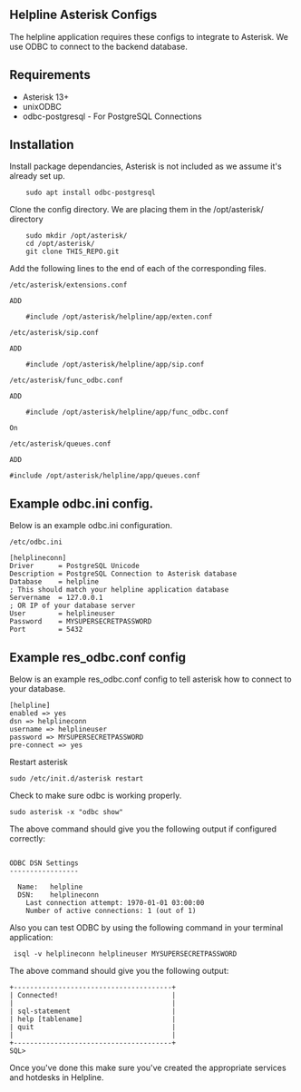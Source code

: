 ## Helpline Asterisk Configs

The helpline application requires these configs to integrate to Asterisk.
We use ODBC to connect to the backend database.

## Requirements

 * Asterisk 13+
 * unixODBC
 * odbc-postgresql - For PostgreSQL Connections

## Installation

Install package dependancies, Asterisk is not included as we assume it's already set up.

```
    sudo apt install odbc-postgresql
```

Clone the config directory.
We are placing them in the /opt/asterisk/ directory

```
    sudo mkdir /opt/asterisk/
    cd /opt/asterisk/
    git clone THIS_REPO.git
```

Add the following lines to the end of each of the corresponding files.

    /etc/asterisk/extensions.conf

    ADD 

```
    #include /opt/asterisk/helpline/app/exten.conf
```

    /etc/asterisk/sip.conf

    ADD 

```
    #include /opt/asterisk/helpline/app/sip.conf
```

    /etc/asterisk/func_odbc.conf

    ADD

```
    #include /opt/asterisk/helpline/app/func_odbc.conf
```

```
On

/etc/asterisk/queues.conf

ADD

#include /opt/asterisk/helpline/app/queues.conf
```


## Example odbc.ini config.

Below is an example odbc.ini configuration.

    /etc/odbc.ini

```
[helplineconn]
Driver      = PostgreSQL Unicode
Description = PostgreSQL Connection to Asterisk database
Database    = helpline
; This should match your helpline application database
Servername  = 127.0.0.1
; OR IP of your database server
User        = helplineuser
Password    = MYSUPERSECRETPASSWORD 
Port        = 5432
```


## Example res_odbc.conf config

Below is an example res_odbc.conf config to tell asterisk how to connect to your database.


```
[helpline]
enabled => yes
dsn => helplineconn
username => helplineuser
password => MYSUPERSECRETPASSWORD
pre-connect => yes
```

Restart asterisk

    sudo /etc/init.d/asterisk restart

Check to make sure odbc is working properly.

    sudo asterisk -x "odbc show"

The above command should give you the following output if configured correctly:

```

ODBC DSN Settings
-----------------

  Name:   helpline
  DSN:    helplineconn
    Last connection attempt: 1970-01-01 03:00:00
    Number of active connections: 1 (out of 1)

```

Also you can test ODBC by using the following command in your terminal application:

     isql -v helplineconn helplineuser MYSUPERSECRETPASSWORD


The above command should give you the following output:

```
+---------------------------------------+
| Connected!                            |
|                                       |
| sql-statement                         |
| help [tablename]                      |
| quit                                  |
|                                       |
+---------------------------------------+
SQL>
```

Once you've done this make sure you've created the appropriate services and hotdesks in Helpline.
